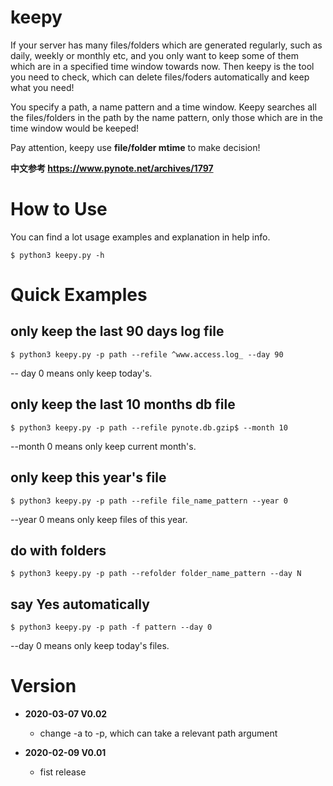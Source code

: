 # keepy

If your server has many files/folders which are generated regularly, such as
daily, weekly or monthly etc, and you only want to keep some of them which are
in a specified time window towards now. Then keepy is the tool you need to
check, which can delete files/foders automatically and keep what you need!

You specify a path, a name pattern and a time window. Keepy searches all the
files/folders in the path by the name pattern, only those which are in the
time window would be keeped!

Pay attention, keepy use **file/folder mtime** to make decision!

**中文参考 https://www.pynote.net/archives/1797**

# How to Use

You can find a lot usage examples and explanation in help info.

    $ python3 keepy.py -h

# Quick Examples

## only keep the last 90 days log file

    $ python3 keepy.py -p path --refile ^www.access.log_ --day 90

-- day 0 means only keep today's.

## only keep the last 10 months db file

    $ python3 keepy.py -p path --refile pynote.db.gzip$ --month 10

--month 0 means only keep current month's.

## only keep this year's file

    $ python3 keepy.py -p path --refile file_name_pattern --year 0

--year 0 means only keep files of this year.

## do with folders

    $ python3 keepy.py -p path --refolder folder_name_pattern --day N

## say Yes automatically

    $ python3 keepy.py -p path -f pattern --day 0

--day 0 means only keep today's files.

# Version

* **2020-03-07 V0.02**
    - change -a to -p, which can take a relevant path argument

* **2020-02-09 V0.01**
    - fist release


